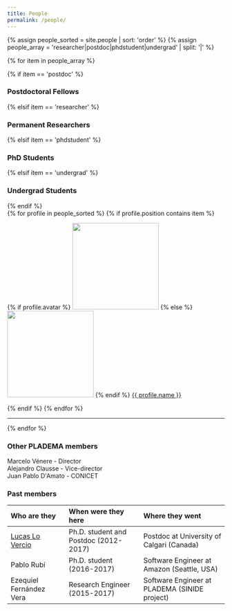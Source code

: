 ```yaml
---
title: People
permalink: /people/
---
```

{% assign people_sorted = site.people | sort: 'order' %}
{% assign people_array = 'researcher|postdoc|phdstudent|undergrad' | split: '|' %}

{% for item in people_array %}

<div class="pos_header">
{% if item == 'postdoc' %}
<h3>Postdoctoral Fellows</h3>
 {% elsif item == 'researcher' %}
<h3>Permanent Researchers</h3>
 {% elsif item == 'phdstudent' %}
<h3>PhD Students</h3>
 {% elsif item == 'undergrad' %}
<h3>Undergrad Students</h3>
{% endif %}
</div>

<div class="content list people">
  {% for profile in people_sorted %}
    {% if profile.position contains item %}
    <div class="list-item-people">
      <p class="list-post-title">
        {% if profile.avatar %}
        <a href="{{ site.baseurl }}{{ profile.url }}"><img width="200" src="{{site.baseurl}}/images/people/{{profile.avatar}}"></a>
        {% else %}
        <a href="{{ site.baseurl }}{{ profile.url }}"><img width="200" src="http://evansheline.com/wp-content/uploads/2011/02/facebook-Storm-Trooper.jpg"></a>
        {% endif %}
        <a class="name" href="{{ site.baseurl }}{{ profile.url }}">{{ profile.name }}</a>
      </p>
    </div>    
    {% endif %}
  {% endfor %}
</div>
<hr>
{% endfor %}


### Other PLADEMA members

Marcelo Vénere - Director <br>
Alejandro Clausse - Vice-director <br>
Juan Pablo D'Amato - CONICET<br>


<h3>Past members</h3>

| Who are they | When were they here | Where they went |
| :------------- |:-------------| :-----------|
| [Lucas Lo Vercio](http://www.pladema.net/llovercio/) | Ph.D. student and Postdoc (2012-2017) | Postdoc at University of Calgari (Canada)
| Pablo Rubí | Ph.D. student (2016-2017) | Software Engineer at Amazon (Seattle, USA)
| Ezequiel Fernández Vera | Research Engineer (2015-2017) | Software Engineer at PLADEMA (SINIDE project)